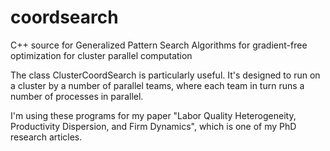 # coordsearch
C++ source for Generalized Pattern Search Algorithms for gradient-free optimization for cluster parallel computation

The class ClusterCoordSearch is particularly useful. It's designed to run on a cluster by a number of parallel teams, where each team in turn runs a number of processes in parallel.

I'm using these programs for my paper "Labor Quality Heterogeneity, Productivity Dispersion, and Firm Dynamics", which is one of my PhD research articles.
